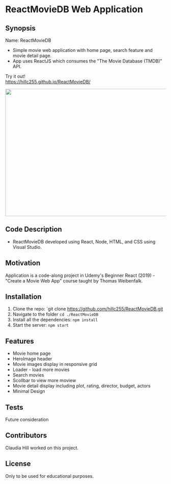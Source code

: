 #  ReactMovieDB Web Application

## Synopsis

Name:  ReactMovieDB

* Simple movie web application with home page, search feature and movie detail page.  
* App uses ReactJS which consumes the "The Movie Database (TMDB)" API. 

Try it out!   
<https://hillc255.github.io/ReactMovieDB/>


<p align="center">
 <kbd><img width="533" height="400" src="readme_assets/reactmoviedb.gif"></kbd>
</p>



## Code Description

* ReactMovieDB developed using React, Node, HTML, and CSS using Visual Studio.

## Motivation

Application is a code-along project in Udemy's Beginner React (2019) - "Create a Movie Web App" course taught by Thomas Weibenfalk.


## Installation

1. Clone the repo: `git clone https://github.com/hillc255/ReactMovieDB.git
2. Navigate to the folder `cd ./ReactMovieDB`
3. Install all the dependencies: `npm install`
4. Start the server: `npm start`


## Features

* Movie home page
* HeroImage header
* Movie images display in responsive grid
* Loader - load more movies
* Search movies
* Scollbar  to view more moview
* Movie detail display including plot, rating, director, budget, actors
* Minimal Design

## Tests

Future consideration

## Contributors

Claudia Hill worked on this project.

## License

Only to be used for educational purposes.

